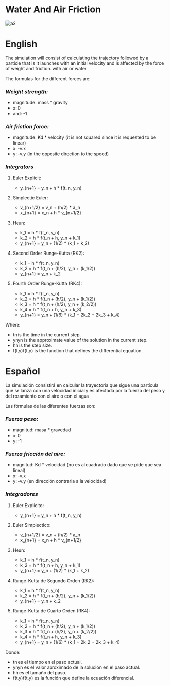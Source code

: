 # Water And Air Friction
![a2](https://github.com/OsmareDev/PhysicsSimulation/assets/50903643/d02ef0ef-1d24-4c6b-bdfb-c17864184c05)

# English

The simulation will consist of calculating the trajectory followed by a particle that is
It launches with an initial velocity and is affected by the force of weight and friction.
with air or water

The formulas for the different forces are:

### *Weight strength:*
- magnitude: mass * gravity
- x: 0
- and: -1

### *Air friction force:*
- magnitude: Kd * velocity (it is not squared since it is requested to be linear)
- x: -v.x
- y: -v.y (in the opposite direction to the speed)

### *Integrators*

1. Euler Explicit:
    - y_{n+1} = y_n + h * f(t_n, y_n)


2. Simplectic Euler:
    - v_{n+1/2} = v_n + (h/2) * a_n
    - x_{n+1} = x_n + h * v_{n+1/2}


3. Heun:
    - k_1 = h * f(t_n, y_n)
    - k_2 = h * f(t_n + h, y_n + k_1)
    - y_{n+1} = y_n + (1/2) * (k_1 + k_2)

4. Second Order Runge-Kutta (RK2):
    - k_1 = h * f(t_n, y_n)
    - k_2 = h * f(t_n + (h/2), y_n + (k_1/2))
    - y_{n+1} = y_n + k_2


5. Fourth Order Runge-Kutta (RK4):
    - k_1 = h * f(t_n, y_n)
    - k_2 = h * f(t_n + (h/2), y_n + (k_1/2))
    - k_3 = h * f(t_n + (h/2), y_n + (k_2/2))
    - k_4 = h * f(t_n + h, y_n + k_3)
    - y_{n+1} = y_n + (1/6) * (k_1 + 2k_2 + 2k_3 + k_4)


Where:
- tn​ is the time in the current step.
- ynyn​ is the approximate value of the solution in the current step.
- hh is the step size.
- f(t,y)f(t,y) is the function that defines the differential equation.

# Español

La simulación consistirá en calcular la trayectoria que sigue una partícula que se
lanza con una velocidad inicial y es afectada por la fuerza del peso y del rozamiento
con el aire o con el agua

Las fórmulas de las diferentes fuerzas son:

### *Fuerza peso:*
- magnitud: masa * gravedad
- x: 0
- y: -1

### *Fuerza fricción del aire:*
- magnitud: Kd * velocidad (no es al cuadrado dado que se pide que sea lineal)
- x: -v.x
- y: -v.y (en dirección contraria a la velocidad)

### *Integradores*

1. Euler Explícito:
    - y_{n+1} = y_n + h * f(t_n, y_n)


2. Euler Simplectico:
    - v_{n+1/2} = v_n + (h/2) * a_n
    - x_{n+1} = x_n + h * v_{n+1/2}


3. Heun:
    - k_1 = h * f(t_n, y_n)
    - k_2 = h * f(t_n + h, y_n + k_1)
    - y_{n+1} = y_n + (1/2) * (k_1 + k_2)

4. Runge-Kutta de Segundo Orden (RK2):
    - k_1 = h * f(t_n, y_n)
    - k_2 = h * f(t_n + (h/2), y_n + (k_1/2))
    - y_{n+1} = y_n + k_2


5. Runge-Kutta de Cuarto Orden (RK4):
    - k_1 = h * f(t_n, y_n)
    - k_2 = h * f(t_n + (h/2), y_n + (k_1/2))
    - k_3 = h * f(t_n + (h/2), y_n + (k_2/2))
    - k_4 = h * f(t_n + h, y_n + k_3)
    - y_{n+1} = y_n + (1/6) * (k_1 + 2k_2 + 2k_3 + k_4)


Donde:
- tn​ es el tiempo en el paso actual.
- ynyn​ es el valor aproximado de la solución en el paso actual.
- hh es el tamaño del paso.
- f(t,y)f(t,y) es la función que define la ecuación diferencial.
